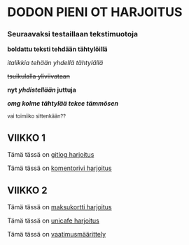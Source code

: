 # DODON PIENI OT HARJOITUS

### Seuraavaksi testaillaan tekstimuotoja


**boldattu teksti tehdään tähtylöillä**

*italikkia tehään yhdellä tähtylällä*


~~tsuikulalla yliviivataan~~

**nyt _yhdistellään_ juttuja**

***omg kolme tähtylää tekee tämmösen***

<sub>vai toimiiko sittenkään??</sub>


## VIIKKO 1

Tämä tässä on [gitlog harjoitus](https://github.com/lowdodo/ot-harjoitustyo/blob/master/laskarit/viikko1/gitlog.txt)

Tämä tässä on [komentorivi harjoitus](https://github.com/lowdodo/ot-harjoitustyo/blob/master/laskarit/viikko1/komentorivi.txt)

## VIIKKO 2

Tämä tässä on [maksukortti harjoitus](https://github.com/lowdodo/ot-harjoitustyo/tree/master/laskarit/viikko2/maksukortti)

Tämä tässä on [unicafe harjoitus](https://github.com/lowdodo/ot-harjoitustyo/tree/master/laskarit/viikko2/unicafe)

Tämä tässä on [vaatimusmäärittely](https://github.com/lowdodo/ot-harjoitustyo/tree/master/dokumentaatio)

